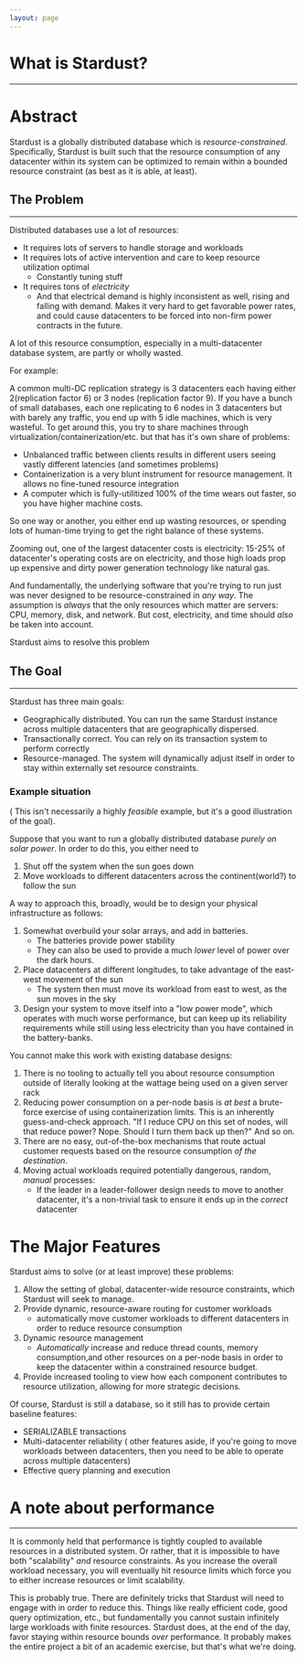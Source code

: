 ```yaml
---
layout: page
---
```


# What is Stardust?
---

# Abstract
Stardust is a globally distributed database which is _resource-constrained_. Specifically, Stardust is built such that the resource consumption of any datacenter within its system can be optimized to remain within a bounded resource constraint (as best as it is able, at least).

## The Problem
---
Distributed databases use a lot of resources:

* It requires lots of servers to handle storage and workloads
* It requires lots of active intervention and care to keep resource utilization optimal
    * Constantly tuning stuff
* It requires tons of _electricity_
    * And that electrical demand is highly inconsistent as well, rising and falling with demand. Makes it very hard to get favorable power rates, and could cause datacenters to be forced into non-firm power contracts in the future.

A lot of this resource consumption, especially in a multi-datacenter database system, are partly or wholly wasted.

For example:

A common multi-DC replication strategy is 3 datacenters each having either 2(replication factor 6) or 3 nodes (replication factor 9). If you have a bunch of small databases, each one replicating to 6 nodes in 3 datacenters but with barely any traffic, you end up with 5 idle machines, which is very wasteful. To get around this, you try to share machines
through virtualization/containerization/etc. but that has it's own share of problems:

* Unbalanced traffic between clients results in different users seeing vastly different latencies (and sometimes problems)
* Containerization is a very blunt instrument for resource management. It allows no fine-tuned resource integration
* A computer which is fully-utilitized 100% of the time wears out faster, so you have higher machine costs.

So one way or another, you either end up wasting resources, or spending lots of human-time trying to get the right balance of these systems.

Zooming out, one of the largest datacenter costs is electricity: 15-25% of datacenter's operating costs are on electricity, and those high loads prop up expensive and dirty power generation technology like natural gas. 

And fundamentally, the underlying software that you're trying to run just was never designed to be resource-constrained in _any way_. The assumption is _always_ that the only resources which matter are servers: CPU, memory, disk, and network. But cost, electricity, and time should _also_ be taken into account.

Stardust aims to resolve this problem

## The Goal
---

Stardust has three main goals:

* Geographically distributed. You can run the same Stardust instance across multiple datacenters that are geographically dispersed.
* Transactionally correct. You can rely on its transaction system to perform correctly
* Resource-managed. The system will dynamically adjust itself in order to stay within externally set resource constraints.

### Example situation
( This isn't necessarily a highly _feasible_ example, but it's a good illustration of the goal).

Suppose that you want to run a globally distributed database _purely on solar power_. In order to do this, you either need to
1. Shut off the system when the sun goes down
2. Move workloads to different datacenters across the continent(world?) to follow the sun

A way to approach this, broadly, would be to design your physical infrastructure as follows:
1. Somewhat overbuild your solar arrays, and add in batteries.
    * The batteries provide power stability
    * They can also be used to provide a much _lower_ level of power over the dark hours.
2. Place datacenters at different longitudes, to take advantage of the east-west movement of the sun 
    * The system then must move its workload from east to west, as the sun moves in the sky
3. Design your system to move itself into a "low power mode", which operates with much worse performance, but can keep up its reliability requirements while still using less electricity than you have contained in the battery-banks.

You cannot make this work with existing database designs: 
1. There is no tooling to actually tell you about resource consumption outside of literally looking at the wattage being used on a given server rack
2. Reducing power consumption on a per-node basis is _at best_ a brute-force exercise of using containerization limits. This is an inherently guess-and-check approach. "If I reduce CPU on this set of nodes, will that reduce power? Nope. Should I turn them back up then?" And so on.
3. There are no easy, out-of-the-box mechanisms that route actual customer requests based on the resource consumption _of the destination_.
4. Moving actual workloads required potentially dangerous, random, _manual_ processes:
    * If the leader in a leader-follower design needs to move to another datacenter, it's a non-trivial task to ensure it ends up in the _correct_ datacenter

# The Major Features
Stardust aims to solve (or at least improve) these problems:

1. Allow the setting of global, datacenter-wide resource constraints, which Stardust will seek to manage.
2. Provide dynamic, resource-aware routing for customer workloads
    *  automatically move customer workloads to different datacenters in order to reduce resource consumption
3. Dynamic resource management
    * _Automatically_ increase and reduce thread counts, memory consumption,and other resources on a per-node basis in order to keep the datacenter within a constrained resource budget.
4. Provide increased tooling to view how each component contributes to resource utilization, allowing for more strategic decisions.

Of course, Stardust is still a database, so it still has to provide certain baseline features:
* SERIALIZABLE transactions
* Multi-datacenter reliability ( other features aside, if you're going to move workloads between datacenters, then you need to be able to operate across multiple datacenters)
* Effective query planning and execution

# A note about performance
---
It is commonly held that performance is tightly coupled to available resources in a distributed system. Or rather, that it is impossible to have both "scalability" _and_ resource constraints. As you increase the overall workload necessary, you will eventually hit resource limits which force you to either increase resources or limit scalability.

This is probably true. There are definitely tricks that Stardust will need to engage with in order to reduce this. Things like really efficient code, good query optimization, etc., but fundamentally you cannot sustain infinitely large workloads with finite resources. Stardust does, at the end of the day, favor staying within resource bounds _over_ performance. It probably makes the entire project a bit of an academic exercise, but that's what we're doing.





